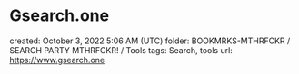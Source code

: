 # Gsearch.one

created: October 3, 2022 5:06 AM (UTC)
folder: BOOKMRKS-MTHRFCKR / SEARCH PARTY MTHRFCKR! / Tools
tags: Search, tools
url: https://www.gsearch.one